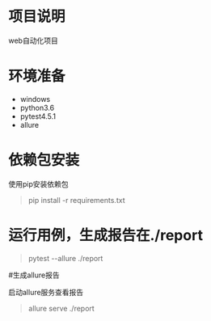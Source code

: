 # 项目说明

web自动化项目

# 环境准备

- windows
- python3.6
- pytest4.5.1
- allure

# 依赖包安装

使用pip安装依赖包
> pip install -r requirements.txt

# 运行用例，生成报告在./report

> pytest --allure ./report

#生成allure报告

启动allure服务查看报告
> allure serve ./report